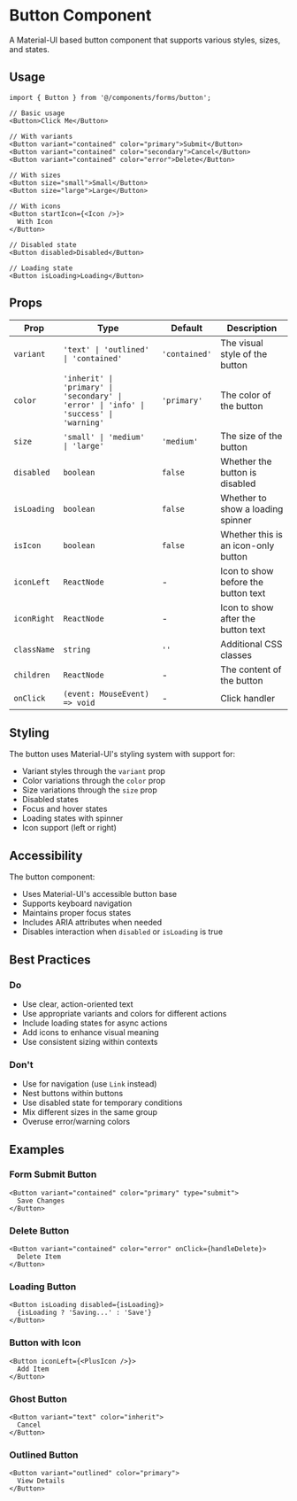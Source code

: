 # Button Component

A Material-UI based button component that supports various styles, sizes, and states.

## Usage

```tsx
import { Button } from '@/components/forms/button';

// Basic usage
<Button>Click Me</Button>

// With variants
<Button variant="contained" color="primary">Submit</Button>
<Button variant="contained" color="secondary">Cancel</Button>
<Button variant="contained" color="error">Delete</Button>

// With sizes
<Button size="small">Small</Button>
<Button size="large">Large</Button>

// With icons
<Button startIcon={<Icon />}>
  With Icon
</Button>

// Disabled state
<Button disabled>Disabled</Button>

// Loading state
<Button isLoading>Loading</Button>
```

## Props

| Prop | Type | Default | Description |
|------|------|---------|-------------|
| `variant` | `'text' \| 'outlined' \| 'contained'` | `'contained'` | The visual style of the button |
| `color` | `'inherit' \| 'primary' \| 'secondary' \| 'error' \| 'info' \| 'success' \| 'warning'` | `'primary'` | The color of the button |
| `size` | `'small' \| 'medium' \| 'large'` | `'medium'` | The size of the button |
| `disabled` | `boolean` | `false` | Whether the button is disabled |
| `isLoading` | `boolean` | `false` | Whether to show a loading spinner |
| `isIcon` | `boolean` | `false` | Whether this is an icon-only button |
| `iconLeft` | `ReactNode` | - | Icon to show before the button text |
| `iconRight` | `ReactNode` | - | Icon to show after the button text |
| `className` | `string` | `''` | Additional CSS classes |
| `children` | `ReactNode` | - | The content of the button |
| `onClick` | `(event: MouseEvent) => void` | - | Click handler |

## Styling

The button uses Material-UI's styling system with support for:
- Variant styles through the `variant` prop
- Color variations through the `color` prop
- Size variations through the `size` prop
- Disabled states
- Focus and hover states
- Loading states with spinner
- Icon support (left or right)

## Accessibility

The button component:
- Uses Material-UI's accessible button base
- Supports keyboard navigation
- Maintains proper focus states
- Includes ARIA attributes when needed
- Disables interaction when `disabled` or `isLoading` is true

## Best Practices

### Do
- Use clear, action-oriented text
- Use appropriate variants and colors for different actions
- Include loading states for async actions
- Add icons to enhance visual meaning
- Use consistent sizing within contexts

### Don't
- Use for navigation (use `Link` instead)
- Nest buttons within buttons
- Use disabled state for temporary conditions
- Mix different sizes in the same group
- Overuse error/warning colors

## Examples

### Form Submit Button
```tsx
<Button variant="contained" color="primary" type="submit">
  Save Changes
</Button>
```

### Delete Button
```tsx
<Button variant="contained" color="error" onClick={handleDelete}>
  Delete Item
</Button>
```

### Loading Button
```tsx
<Button isLoading disabled={isLoading}>
  {isLoading ? 'Saving...' : 'Save'}
</Button>
```

### Button with Icon
```tsx
<Button iconLeft={<PlusIcon />}>
  Add Item
</Button>
```

### Ghost Button
```tsx
<Button variant="text" color="inherit">
  Cancel
</Button>
```

### Outlined Button
```tsx
<Button variant="outlined" color="primary">
  View Details
</Button>
